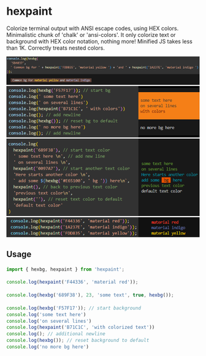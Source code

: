 # hexpaint

Colorize terminal output with ANSI escape codes, using HEX colors. Minimalistic chunk of 'chalk' or 'ansi-colors'. It only colorize text or background with HEX color notation, nothing more! Minified JS takes less than 1K. Correctly treats nested colors.

![hexpaint-wrap-bg    ](https://github.com/m-kant/hexpaint/raw/main/docs/hexpaint-wrap-bg.png)
![hexpaint-open-codes ](https://github.com/m-kant/hexpaint/raw/main/docs/hexpaint-open-codes.png)
![hexpaint-open-tcolor](https://github.com/m-kant/hexpaint/raw/main/docs/hexpaint-open-tcolor.png)
![hexpaint-text       ](https://github.com/m-kant/hexpaint/raw/main/docs/hexpaint-text.png)

## Usage

```javascript
import { hexbg, hexpaint } from 'hexpaint';

console.log(hexpaint('F44336', 'material red'));

console.log(hexbg('689F38'), 23, 'some text', true, hexbg());

console.log(hexbg('F57F17')); // start background
console.log('some text here')
console.log('on several lines')
console.log(hexpaint('B71C1C', 'with colorized text'))
console.log(); // additional newline
console.log(hexbg()); // reset background to default
console.log('no more bg here')
```
